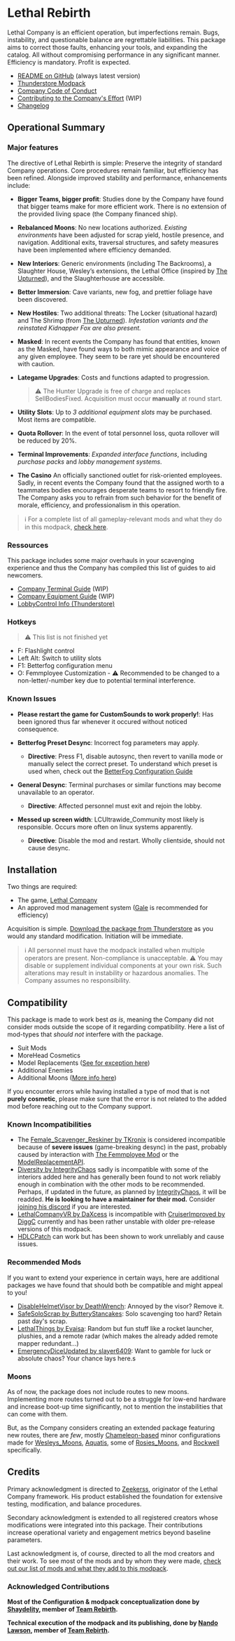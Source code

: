 # Lethal Rebirth

Lethal Company is an efficient operation, but imperfections remain. Bugs, instability, and questionable balance are regrettable liabilities. This package aims to correct those faults, enhancing your tools, and expanding the catalog. All without compromising performance in any significant manner. Efficiency is mandatory. Profit is expected.

- [README on GitHub](https://github.com/Team-Rebirth/Lethal-Rebirth/blob/main/README.md) (always latest version)
- [Thunderstore Modpack](https://thunderstore.io/c/lethal-company/p/Rebirth/Lethal_Rebirth/)
- [Company Code of Conduct](https://github.com/Team-Rebirth/Lethal-Rebirth/blob/main/CODE_OF_CONDUCT.md)
- [Contributing to the Company's Effort](https://github.com/Team-Rebirth/Lethal-Rebirth/blob/main/CONTRIBUTING.md) (WIP)
- [Changelog](https://github.com/Team-Rebirth/Lethal-Rebirth/blob/main/CHANGELOG.md)

## Operational Summary

### Major features

The directive of Lethal Rebirth is simple: Preserve the integrity of standard Company operations. Core procedures remain familiar, but efficiency has been refined. Alongside improved stability and performance, enhancements include:

- **Bigger Teams, bigger profit**: Studies done by the Company have found that bigger teams make for more efficient work. There is no extension of the provided living space (the Company financed ship).

- **Rebalanced Moons**: No new locations authorized. *Existing environments* have been adjusted for scrap yield, hostile presence, and navigation. Additional exits, traversal structures, and safety measures have been implemented where efficiency demanded.

- **New Interiors**: Generic environments (including The Backrooms), a Slaughter House, Wesley’s extensions, the Lethal Office (inspired by [The Upturned](https://store.steampowered.com/app/1717770/The_Upturned/)), and the Slaughterhouse are accessible.

- **Better Immersion**: Cave variants, new fog, and prettier foliage have been discovered.

- **New Hostiles**: Two additional threats: The Locker (situational hazard) and The Shrimp (from [The Upturned](https://store.steampowered.com/app/1717770/The_Upturned/)). *Infestation variants and the reinstated Kidnapper Fox are also present.*

- **Masked**: In recent events the Company has found that entities, known as the Masked, have found ways to both mimic appearance and voice of any given employee. They seem to be rare yet should be encountered with caution.

- **Lategame Upgrades**: Costs and functions adapted to progression.

  > ⚠️ The Hunter Upgrade is free of charge and replaces SellBodiesFixed. Acquisition must occur **manually** at round start.

- **Utility Slots**: Up to *3 additional equipment slots* may be purchased. Most items are compatible.

- **Quota Rollover**: In the event of total personnel loss, quota rollover will be reduced by 20%.

- **Terminal Improvements**: *Expanded interface functions*, including *purchase packs* and *lobby management systems*.

- **The Casino** An officially sanctioned outlet for risk-oriented employees. Sadly, in recent events the Company found that the assigned worth to a teammates bodies encourages desperate teams to resort to friendly fire. The Company asks you to refrain from such behavior for the benefit of morale, efficiency, and professionalism in this operation.

> ℹ️ For a complete list of all gameplay-relevant mods and what they do in this modpack, [check here](https://github.com/Team-Rebirth/Lethal-Rebirth/blob/main/docs/Mods.md).

### Ressources

This package includes some major overhauls in your scavenging experience and thus the Company has compiled this list of guides to aid newcomers.

- [Company Terminal Guide](https://github.com/Team-Rebirth/Lethal-Rebirth/blob/main/docs/Terminal.md) (WIP)
- [Company Equipment Guide](https://github.com/Team-Rebirth/Lethal-Rebirth/blob/main/docs/Equipment.md) (WIP)
- [LobbyControl Info (Thunderstore)](https://thunderstore.io/c/lethal-company/p/mattymatty/LobbyControl/)

### Hotkeys

> ⚠️ This list is not finished yet

- F: Flashlight control
- Left Alt: Switch to utility slots
- F1: Betterfog configuration menu
- O: Femmployee Customization - ⚠️ Recommended to be changed to a non-letter/-number key due to potential terminal interference.

### Known Issues

- **Please restart the game for CustomSounds to work properly!**: Has been ignored thus far whenever it occured without noticed consequence.

- **Betterfog Preset Desync**: Incorrect fog parameters may apply.
  - **Directive**: Press F1, disable autosync, then revert to vanilla mode or manually select the correct preset. To understand which preset is used when, check out the [BetterFog Configuration Guide](https://github.com/Team-Rebirth/Lethal-Rebirth/blob/main/docs/BetterFog.md)

- **General Desync**: Terminal purchases or similar functions may become unavailable to an operator.
  - **Directive**: Affected personnel must exit and rejoin the lobby.

- **Messed up screen width**: LCUltrawide_Community most likely is responsible. Occurs more often on linux systems apparently.
  - **Directive**: Disable the mod and restart. Wholly clientside, should not cause desync.

## Installation

Two things are required:

- The game, [Lethal Company](https://store.steampowered.com/app/1966720/Lethal_Company/)
- An approved mod management system ([Gale](https://kesomannen.com/gale) is recommended for efficiency)

Acquisition is simple. [Download the package from Thunderstore](https://thunderstore.io/c/lethal-company/p/Rebirth/Lethal_Rebirth/) as you would any standard modification. Initiation will be immediate.

> ℹ️ All personnel must have the modpack installed when multiple operators are present. Non-compliance is unacceptable.
> ⚠️ You may disable or supplement individual components at your own risk. Such alterations may result in instability or hazardous anomalies. The Company assumes no responsibility.

## Compatibility

This package is made to work best *as is*, meaning the Company did not consider mods outside the scope of it regarding compatibility. Here a list of mod-types that *should not* interfere with the package.

- Suit Mods
- MoreHead Cosmetics
- Model Replacements ([See for exception here](#known-incompatibilities))
- Additional Enemies
- Additional Moons ([More info here](#moons))

If you encounter errors while having installed a type of mod that is not **purely cosmetic**, please make sure that the error is not related to the added mod before reaching out to the Company support.

### Known Incompatibilities

- The [Female_Scavenger_Reskiner by TKronix](https://thunderstore.io/c/lethal-company/p/TKronix/Female_Scavenger_Reskiner/) is considered incompatible because of **severe issues** (game-breaking desync) in the past, probably caused by interaction with [The Femmployee Mod](https://thunderstore.io/c/lethal-company/p/TiltedTomb/The_Femmployee_Mod/) or the [ModelReplacementAPI](https://thunderstore.io/c/lethal-company/p/BunyaPineTree/ModelReplacementAPI/).
- [Diversity by IntegrityChaos](https://thunderstore.io/c/lethal-company/p/IntegrityChaos/Diversity/) sadly is incompatible with some of the interiors added here and has generally been found to not work reliably enough in combination with the other mods to be recommended. Perhaps, if updated in the future, as planned by [IntegrityChaos](https://integritychaos.com/), it will be readded. **He is looking to have a maintainer for their mod.** Consider [joining his discord](https://discord.gg/W8YSVRdv2B) if you are interested.
- [LethalCompanyVR by DaXcess](https://thunderstore.io/c/lethal-company/p/DaXcess/LethalCompanyVR/) is incompatible with [CruiserImproved by DiggC](https://thunderstore.io/c/lethal-company/p/DiggC/CruiserImproved/) currently and has been rather unstable with older pre-release versions of this modpack.
- [HDLCPatch](https://thunderstore.io/c/lethal-company/p/MintyMods/HDLCPatch/) can work but has been shown to work unreliably and cause issues.

### Recommended Mods

If you want to extend your experience in certain ways, here are additional packages we have found that should both be compatible and might appeal to you!

- [DisableHelmetVisor by DeathWrench](https://thunderstore.io/c/lethal-company/p/DeathWrench/DisableHelmetVisor/): Annoyed by the visor? Remove it.
- [SafeSoloScrap by ButteryStancakes](https://thunderstore.io/c/lethal-company/p/ButteryStancakes/SafeSoloScrap/): Solo scavenging too hard? Retain past day's scrap.
- [LethalThings by Evaisa](https://thunderstore.io/c/lethal-company/p/Evaisa/LethalThings/): Random but fun stuff like a rocket launcher, plushies, and a remote radar (which makes the already added remote mapper redundant...)
- [EmergencyDiceUpdated by slayer6409](https://thunderstore.io/c/lethal-company/p/slayer6409/Emergency_Dice_Updated/): Want to gamble for luck or absolute chaos? Your chance lays here.s

### Moons

As of now, the package does not include routes to new moons. Implementing more routes turned out to be a struggle for low-end hardware and increase boot-up time significantly, not to mention the instabilities that can come with them.

But, as the Company considers creating an extended package featuring new routes, there are *few*, mostly [Chameleon-based](https://thunderstore.io/c/lethal-company/p/ButteryStancakes/Chameleon/) minor configurations made for [Wesleys_Moons](https://thunderstore.io/c/lethal-company/p/Magic_Wesley/Wesleys_Moons/), [Aquatis](https://thunderstore.io/c/lethal-company/p/sfDesat/Aquatis/), some of [Rosies_Moons](https://thunderstore.io/c/lethal-company/p/RosiePies/Rosies_Moons/), and [Rockwell](https://thunderstore.io/c/lethal-company/p/DemonMae/Rockwell_moon/) specifically.

## Credits

Primary acknowledgment is directed to [Zeekerss](https://bsky.app/profile/zeekerss.bsky.social), originator of the Lethal Company framework. His product established the foundation for extensive testing, modification, and balance procedures.

Secondary acknowledgment is extended to all registered creators whose modifications were integrated into this package. Their contributions increase operational variety and engagement metrics beyond baseline parameters.

Last acknowledgment is, of course, directed to all the mod creators and their work. To see most of the mods and by whom they were made, [check out our list of mods and what they add to this modpack](https://github.com/Team-Rebirth/Lethal-Rebirth/blob/main/docs/Mods.md).

### Acknowledged Contributions

**Most of the Configuration & modpack conceptualization done by [Shaydelity](https://github.com/Shaydelity), member of [Team Rebirth](https://github.com/Team-Rebirth).**

**Technical execution of the modpack and its publishing, done by [Nando Lawson](https://github.com/nandolawson), member of [Team Rebirth](https://github.com/Team-Rebirth).**
